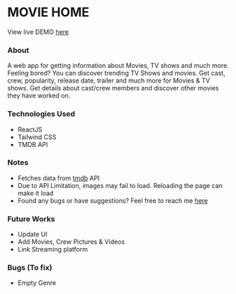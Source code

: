 <h1>MOVIE HOME</h1>

View live DEMO <a href="https://movie-home.akhilkumar.dev/">here</a>

<h3>About</h3>

<p>A web app for getting information about Movies, TV shows and much more. Feeling bored? You can discover trending TV Shows and movies. Get cast, crew, popularity, release date, trailer and much more for Movies & TV shows. Get details about cast/crew members and discover other movies they have worked on.</p>

<h3>Technologies Used</h3>

* ReactJS
* Tailwind CSS
* TMDB API

<h3>Notes</h3>

* Fetches data from <a href="https://www.themoviedb.org/">tmdb</a> API
* Due to API Limitation, images may fail to load. Reloading the page can make it load
* Found any bugs or have suggestions? Feel free to reach me <a href="https://akhilkumar.dev/">here</a>

<h3>Future Works</h3>

* Update UI
* Add Movies, Crew Pictures & Videos
* Link Streaming platform

<h3>Bugs (To fix)</h3>

* Empty Genre
